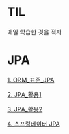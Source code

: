 # TIL
매일 학습한 것을 적자

# JPA
[1. ORM_표준_JPA](https://github.com/mj0144/TIL/tree/main/JPA/1.%20ORM%20%ED%91%9C%EC%A4%80%20JPA)

[2. JPA_활용1 ](https://github.com/mj0144/TIL/blob/main/JPA/2.%20JAP%ED%99%9C%EC%9A%A91.md)

[3. JPA_활용2 ](https://github.com/mj0144/TIL/blob/main/JPA/2.%20JAP%ED%99%9C%EC%9A%A92.md)

[4. 스프링테이터 JPA](https://github.com/mj0144/TIL/blob/main/JPA/4.%20%EC%8A%A4%ED%94%84%EB%A7%81%EB%8D%B0%EC%9D%B4%ED%84%B0JPA.md)